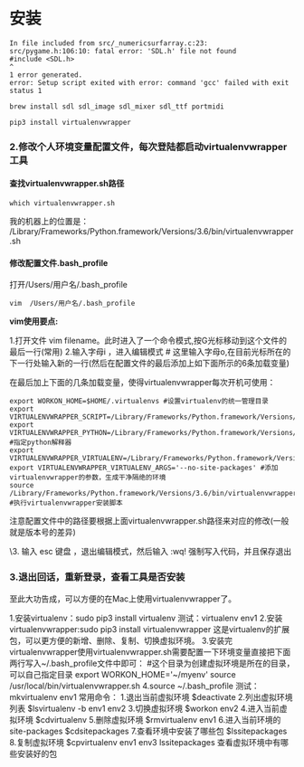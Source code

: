 # 安装
```shell
In file included from src/_numericsurfarray.c:23:
src/pygame.h:106:10: fatal error: 'SDL.h' file not found
#include <SDL.h>
^
1 error generated.
error: Setup script exited with error: command 'gcc' failed with exit status 1
```


```shell
brew install sdl sdl_image sdl_mixer sdl_ttf portmidi
```





```
pip3 install virtualenvwrapper
```

### 2.修改个人环境变量配置文件，每次登陆都启动virtualenvwrapper工具　　

#### 查找virtualenvwrapper.sh路径

```
which virtualenvwrapper.sh
```

我的机器上的位置是：
/Library/Frameworks/Python.framework/Versions/3.6/bin/virtualenvwrapper.sh

 

#### 修改配置文件.bash_profile

打开/Users/用户名/.bash_profile 

```
vim  /Users/用户名/.bash_profile
```

**vim使用要点:**

1.打开文件 vim filename。此时进入了一个命令模式,按G光标移动到这个文件的最后一行(常用)
2.输入字母i ，进入编辑模式 # 这里输入字母o,在目前光标所在的下一行处输入新的一行(然后在配置文件的最后添加上如下面所示的6条加载变量)

在最后加上下面的几条加载变量，使得virtualenvwrapper每次开机可使用：

```
export WORKON_HOME=$HOME/.virtualenvs #设置virtualenv的统一管理目录
export VIRTUALENVWRAPPER_SCRIPT=/Library/Frameworks/Python.framework/Versions/3.6/bin/virtualenvwrapper.sh
export VIRTUALENVWRAPPER_PYTHON=/Library/Frameworks/Python.framework/Versions/3.6/bin/python3 #指定python解释器
export VIRTUALENVWRAPPER_VIRTUALENV=/Library/Frameworks/Python.framework/Versions/3.6/bin/virtualenv
export VIRTUALENVWRAPPER_VIRTUALENV_ARGS='--no-site-packages' #添加virtualenvwrapper的参数，生成干净隔绝的环境
source /Library/Frameworks/Python.framework/Versions/3.6/bin/virtualenvwrapper.sh #执行virtualenvwrapper安装脚本

```

注意配置文件中的路径要根据上面virtualenvwrapper.sh路径来对应的修改(一般就是版本号的差异)

\3. 输入 esc 键盘 ，退出编辑模式，然后输入 :wq! 强制写入代码，并且保存退出

### 3.退出回话，重新登录，查看工具是否安装

至此大功告成，可以方便的在Mac上使用virtualenvwrapper了。





1.安装virtualenv：sudo pip3 install virtualenv 测试：virtualenv  env1  2.安装virtualenvwrapper:sudo pip3 install virtualenvwrapper  这是virtualenv的扩展包，可以更方便的新增、删除、复制、切换虚拟环境。 3.安装完virtualenvwrapper使用virtualenvwrapper.sh需要配置一下环境变量直接把下面两行写入~/.bash_profile文件中即可： #这个目录为创建虚拟环境是所在的目录，可以自己指定目录 export WORKON_HOME='~/myenv'   source /usr/local/bin/virtualenvwrapper.sh 4.source ~/.bash_profile 测试：mkvirtualenv env1     常用命令： 1.退出当前虚拟环境 $deactivate 2.列出虚拟环境列表 $lsvirtualenv -b env1 env2 3.切换虚拟环境 $workon env2 4.进入当前虚拟环境 $cdvirtualenv 5.删除虚拟环境 $rmvirtualenv env1 6.进入当前环境的site-packages $cdsitepackages 7.查看环境中安装了哪些包 $lssitepackages 8.复制虚拟环境 $cpvirtualenv env1 env3 lssitepackages 查看虚拟环境中有哪些安装好的包